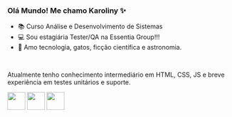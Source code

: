 ### Olá Mundo! Me chamo Karoliny ✨

- 📚 Curso Análise e Desenvolvimento de Sistemas 
- 💻 Sou estagiária Tester/QA na Essentia Group!!!
- 💜 Amo tecnologia, gatos, ficção científica e astronomia.
<br>


Atualmente tenho conhecimento intermediário em HTML, CSS, JS e breve experiência em testes unitários e suporte.
<div style="display": online_block>
<img aling="center" height:"30" width="40" src="https://cdn.jsdelivr.net/gh/devicons/devicon/icons/html5/html5-plain-wordmark.svg" />
<img aling="center" height:"30" width="40" src="https://cdn.jsdelivr.net/gh/devicons/devicon/icons/css3/css3-plain-wordmark.svg" />
<img aling="center" height:"30" width="40" src="https://cdn.jsdelivr.net/gh/devicons/devicon/icons/javascript/javascript-plain.svg" />
</div>
          

